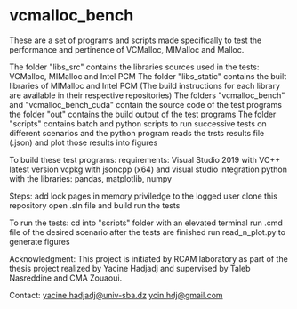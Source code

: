 # vcmalloc_bench
These are a set of programs and scripts made specifically to test the performance and pertinence of VCMalloc, MIMalloc and Malloc.

The folder "libs_src" contains the libraries sources used in the tests: VCMalloc, MIMalloc and Intel PCM
The folder "libs_static" contains the built libraries of MIMalloc and Intel PCM (The build instructions for each library are available in their respective repositories)
The folders "vcmalloc\_bench" and "vcmalloc\_bench_cuda" contain the source code of the test programs
the folder "out" contains the build output of the test programs
The folder "scripts" contains batch and python scripts to run successive tests on different scenarios and the python program reads the trsts results file (.json) and plot those results into figures

To build these test programs:
requirements:
Visual Studio 2019 with VC++ latest version
vcpkg with jsoncpp (x64) and visual studio integration
python with the libraries:
pandas, matplotlib, numpy

Steps:
add lock pages in memory priviledge to the logged user
clone this repository
open .sln file and build
run the tests

To run the tests:
cd into "scripts" folder with an elevated terminal
run .cmd file of the desired scenario
after the tests are finished run read\_n\_plot.py to generate figures

Acknowledgment:
This project is initiated by RCAM laboratory as part of the thesis project realized by Yacine Hadjadj and supervised by Taleb Nasreddine and CMA Zouaoui.

Contact:
yacine.hadjadj@univ-sba.dz
ycin.hdj@gmail.com